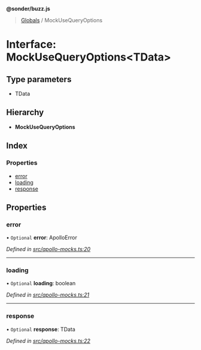 **@sonder/buzz.js**

> [Globals](../README.md) / MockUseQueryOptions

# Interface: MockUseQueryOptions\<**TData**>

## Type parameters

- TData

## Hierarchy

- **MockUseQueryOptions**

## Index

### Properties

- [error](mockusequeryoptions.md#error)
- [loading](mockusequeryoptions.md#loading)
- [response](mockusequeryoptions.md#response)

## Properties

### error

• `Optional` **error**: ApolloError

_Defined in [src/apollo-mocks.ts:20](https://github.com/flatbook/buzz.js/blob/e0944e7/src/apollo-mocks.ts#L20)_

---

### loading

• `Optional` **loading**: boolean

_Defined in [src/apollo-mocks.ts:21](https://github.com/flatbook/buzz.js/blob/e0944e7/src/apollo-mocks.ts#L21)_

---

### response

• `Optional` **response**: TData

_Defined in [src/apollo-mocks.ts:22](https://github.com/flatbook/buzz.js/blob/e0944e7/src/apollo-mocks.ts#L22)_
